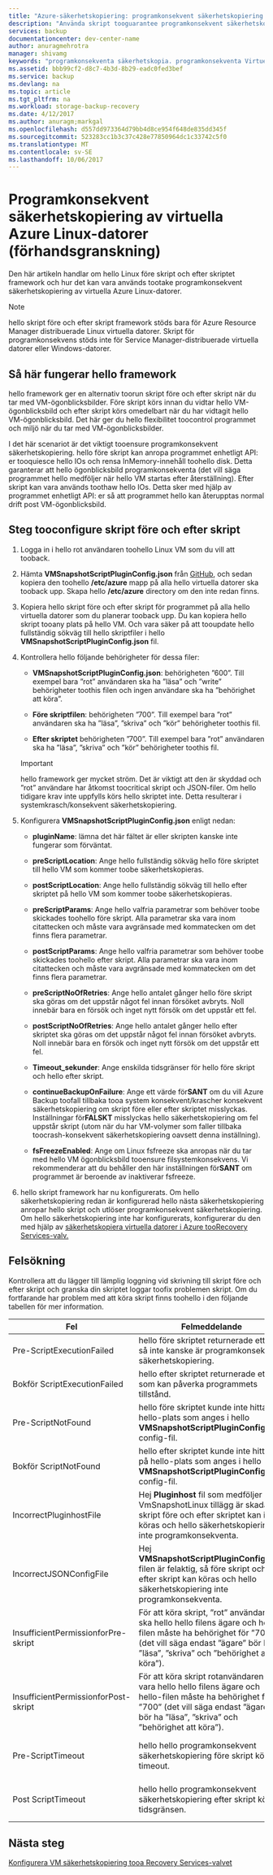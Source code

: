 ```yaml
---
title: "Azure-säkerhetskopiering: programkonsekvent säkerhetskopiering av virtuella Linux-datorer | Microsoft Docs"
description: "Använda skript tooguarantee programkonsekvent säkerhetskopiering tooAzure för Linux virtuella datorer. hello skript gäller endast virtuella tooLinux datorer i en Resource Manager distribution; hello skript gäller inte tooWindows virtuella datorer eller service manager-distributioner. Den här artikeln tar dig igenom hello steg för att konfigurera hello skript, inklusive felsökning."
services: backup
documentationcenter: dev-center-name
author: anuragmehrotra
manager: shivamg
keywords: "programkonsekventa säkerhetskopia. programkonsekventa Virtuella Azure-säkerhetskopia. Linux VM-säkerhetskopia. Azure-säkerhetskopiering"
ms.assetid: bbb99cf2-d8c7-4b3d-8b29-eadc0fed3bef
ms.service: backup
ms.devlang: na
ms.topic: article
ms.tgt_pltfrm: na
ms.workload: storage-backup-recovery
ms.date: 4/12/2017
ms.author: anuragm;markgal
ms.openlocfilehash: d557dd973364d79bb4d8ce954f648de835dd345f
ms.sourcegitcommit: 523283cc1b3c37c428e77850964dc1c33742c5f0
ms.translationtype: MT
ms.contentlocale: sv-SE
ms.lasthandoff: 10/06/2017
---
```

# <a name="application-consistent-backup-of-azure-linux-vms-preview"></a>Programkonsekvent säkerhetskopiering av virtuella Azure Linux-datorer (förhandsgranskning)

Den här artikeln handlar om hello Linux före skript och efter skriptet framework och hur det kan vara används tootake programkonsekvent säkerhetskopiering av virtuella Azure Linux-datorer.

> [!Note]
> hello skript före och efter skript framework stöds bara för Azure Resource Manager distribuerade Linux virtuella datorer. Skript för programkonsekvens stöds inte för Service Manager-distribuerade virtuella datorer eller Windows-datorer.
>

## <a name="how-hello-framework-works"></a>Så här fungerar hello framework

hello framework ger en alternativ toorun skript före och efter skript när du tar med VM-ögonblicksbilder. Före skript körs innan du vidtar hello VM-ögonblicksbild och efter skript körs omedelbart när du har vidtagit hello VM-ögonblicksbild. Det här ger du hello flexibilitet toocontrol programmet och miljö när du tar med VM-ögonblicksbilder.

I det här scenariot är det viktigt tooensure programkonsekvent säkerhetskopiering. hello före skript kan anropa programmet enhetligt API: er tooquiesce hello IOs och rensa InMemory-innehåll toohello disk. Detta garanterar att hello ögonblicksbild programkonsekventa (det vill säga programmet hello medföljer när hello VM startas efter återställning). Efter skript kan vara används toothaw hello IOs. Detta sker med hjälp av programmet enhetligt API: er så att programmet hello kan återupptas normal drift post VM-ögonblicksbild.

## <a name="steps-tooconfigure-pre-script-and-post-script"></a>Steg tooconfigure skript före och efter skript

1. Logga in i hello rot användaren toohello Linux VM som du vill att tooback.

2. Hämta **VMSnapshotScriptPluginConfig.json** från [GitHub](https://github.com/MicrosoftAzureBackup/VMSnapshotPluginConfig), och sedan kopiera den toohello **/etc/azure** mapp på alla hello virtuella datorer ska tooback upp. Skapa hello **/etc/azure** directory om den inte redan finns.

3. Kopiera hello skript före och efter skript för programmet på alla hello virtuella datorer som du planerar tooback upp. Du kan kopiera hello skript tooany plats på hello VM. Och vara säker på att tooupdate hello fullständig sökväg till hello skriptfiler i hello **VMSnapshotScriptPluginConfig.json** fil.

4. Kontrollera hello följande behörigheter för dessa filer:

   - **VMSnapshotScriptPluginConfig.json**: behörigheten ”600”. Till exempel bara ”rot” användaren ska ha ”läsa” och ”write” behörigheter toothis filen och ingen användare ska ha ”behörighet att köra”.

   - **Före skriptfilen**: behörigheten ”700”.  Till exempel bara ”rot” användaren ska ha ”läsa”, ”skriva” och ”kör” behörigheter toothis fil.
  
   - **Efter skriptet** behörigheten ”700”. Till exempel bara ”rot” användaren ska ha ”läsa”, ”skriva” och ”kör” behörigheter toothis fil.

   > [!Important]
   > hello framework ger mycket ström. Det är viktigt att den är skyddad och ”rot” användare har åtkomst toocritical skript och JSON-filer.
   > Om hello tidigare krav inte uppfylls körs hello skriptet inte. Detta resulterar i systemkrasch/konsekvent säkerhetskopiering.
   >

5. Konfigurera **VMSnapshotScriptPluginConfig.json** enligt nedan:
    - **pluginName**: lämna det här fältet är eller skripten kanske inte fungerar som förväntat.

    - **preScriptLocation**: Ange hello fullständig sökväg hello före skriptet till hello VM som kommer toobe säkerhetskopieras.

    - **postScriptLocation**: Ange hello fullständig sökväg till hello efter skriptet på hello VM som kommer toobe säkerhetskopieras.

    - **preScriptParams**: Ange hello valfria parametrar som behöver toobe skickades toohello före skript. Alla parametrar ska vara inom citattecken och måste vara avgränsade med kommatecken om det finns flera parametrar.

    - **postScriptParams**: Ange hello valfria parametrar som behöver toobe skickades toohello efter skript. Alla parametrar ska vara inom citattecken och måste vara avgränsade med kommatecken om det finns flera parametrar.

    - **preScriptNoOfRetries**: Ange hello antalet gånger hello före skript ska göras om det uppstår något fel innan försöket avbryts. Noll innebär bara en försök och inget nytt försök om det uppstår ett fel.

    - **postScriptNoOfRetries**: Ange hello antalet gånger hello efter skriptet ska göras om det uppstår något fel innan försöket avbryts. Noll innebär bara en försök och inget nytt försök om det uppstår ett fel.
    
    - **Timeout_sekunder**: Ange enskilda tidsgränser för hello före skript och hello efter skript.

    - **continueBackupOnFailure**: Ange ett värde för**SANT** om du vill Azure Backup toofall tillbaka tooa system konsekvent/krascher konsekvent säkerhetskopiering om skript före eller efter skriptet misslyckas. Inställningar för**FALSKT** misslyckas hello säkerhetskopiering om fel uppstår skript (utom när du har VM-volymer som faller tillbaka toocrash-konsekvent säkerhetskopiering oavsett denna inställning).

    - **fsFreezeEnabled**: Ange om Linux fsfreeze ska anropas när du tar med hello VM ögonblicksbild tooensure filsystemkonsekvens. Vi rekommenderar att du behåller den här inställningen för**SANT** om programmet är beroende av inaktiverar fsfreeze.

6. hello skript framework har nu konfigurerats. Om hello säkerhetskopiering redan är konfigurerad hello nästa säkerhetskopiering anropar hello skript och utlöser programkonsekvent säkerhetskopiering. Om hello säkerhetskopiering inte har konfigurerats, konfigurerar du den med hjälp av [säkerhetskopiera virtuella datorer i Azure tooRecovery Services-valv.](https://docs.microsoft.com/azure/backup/backup-azure-vms-first-look-arm)

## <a name="troubleshooting"></a>Felsökning

Kontrollera att du lägger till lämplig loggning vid skrivning till skript före och efter skript och granska din skriptet loggar toofix problemen skript. Om du fortfarande har problem med att köra skript finns toohello i den följande tabellen för mer information.

| Fel | Felmeddelande | Rekommenderad åtgärd |
| ------------------------ | -------------- | ------------------ |
| Pre-ScriptExecutionFailed |hello före skriptet returnerade ett fel, så inte kanske är programkonsekvent säkerhetskopiering. | Titta på hello fel loggar för skriptet toofix hello problemet.|  
|   Bokför ScriptExecutionFailed |    hello efter skriptet returnerade ett fel som kan påverka programmets tillstånd. |  Titta på hello fel loggar för skriptet toofix hello problemet och kontrollera hello programtillstånd. |
| Pre-ScriptNotFound |  hello före skriptet kunde inte hittas på hello-plats som anges i hello **VMSnapshotScriptPluginConfig.json** config-fil. | Se till att det före skriptet finns på hello sökvägen som anges i hello config tooensure programkonsekvent säkerhetskopiering.|
| Bokför ScriptNotFound | hello efter skriptet kunde inte hittas på hello-plats som anges i hello **VMSnapshotScriptPluginConfig.json** config-fil. | Se till att det efter skriptet finns på hello sökvägen som anges i hello config tooensure programkonsekvent säkerhetskopiering.|
| IncorrectPluginhostFile | Hej **Pluginhost** fil som medföljer hello VmSnapshotLinux tillägg är skadad så skript före och efter skriptet kan inte köras och hello säkerhetskopiering inte programkonsekventa.   | Avinstallera hello **VmSnapshotLinux** -tillägget och installeras automatiskt med hello nästa säkerhetskopiering toofix hello problem. |
| IncorrectJSONConfigFile | Hej **VMSnapshotScriptPluginConfig.json** filen är felaktig, så före skript och efter skript kan köras och hello säkerhetskopiering inte programkonsekventa. | Hämta hello kopia från [GitHub](https://github.com/MicrosoftAzureBackup/VMSnapshotPluginConfig) och konfigurera den igen. |
| InsufficientPermissionforPre-skript | För att köra skript, ”rot” användaren ska hello hello filens ägare och hello-filen måste ha behörighet för ”700” (det vill säga endast ”ägare” bör ha ”läsa”, ”skriva” och ”behörighet att köra”). | Kontrollera att ”rot” är hello ”ägare” för hello skriptfilen och att endast ”ägare” har ”läsa”, ”skriva” och ”kör”. |
| InsufficientPermissionforPost-skript | För att köra skript rotanvändaren bör vara hello hello filens ägare och hello-filen måste ha behörighet för ”700” (det vill säga endast ”ägare” bör ha ”läsa”, ”skriva” och ”behörighet att köra”). | Kontrollera att ”rot” är hello ”ägare” för hello skriptfilen och att endast ”ägare” har ”läsa”, ”skriva” och ”kör”. |
| Pre-ScriptTimeout | hello hello programkonsekvent säkerhetskopiering före skript körs timeout. | Kontrollera hello skript och öka tidsgränsen för hello i hello **VMSnapshotScriptPluginConfig.json** fil som finns på **/etc/azure**. |
| Post ScriptTimeout | hello hello programkonsekvent säkerhetskopiering efter skript körs tidsgränsen. | Kontrollera hello skript och öka tidsgränsen för hello i hello **VMSnapshotScriptPluginConfig.json** fil som finns på **/etc/azure**. |

## <a name="next-steps"></a>Nästa steg
[Konfigurera VM säkerhetskopiering tooa Recovery Services-valvet](https://docs.microsoft.com/azure/backup/backup-azure-arm-vms)
